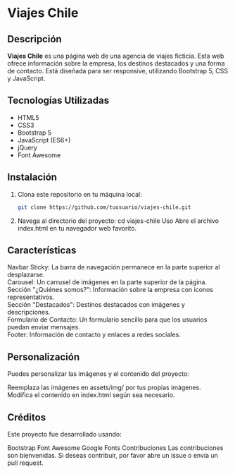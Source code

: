 # Viajes Chile

## Descripción

**Viajes Chile** es una página web de una agencia de viajes ficticia. Esta web ofrece información sobre la empresa, los destinos destacados y una forma de contacto. Está diseñada para ser responsive, utilizando Bootstrap 5, CSS y JavaScript.

## Tecnologías Utilizadas

- HTML5
- CSS3
- Bootstrap 5
- JavaScript (ES6+)
- jQuery
- Font Awesome


## Instalación

1. Clona este repositorio en tu máquina local:
   ```bash
   git clone https://github.com/tuusuario/viajes-chile.git
2. Navega al directorio del proyecto:
   cd viajes-chile
Uso
Abre el archivo index.html en tu navegador web favorito.

## Características
Navbar Sticky: La barra de navegación permanece en la parte superior al desplazarse.  
Carousel: Un carrusel de imágenes en la parte superior de la página.  
Sección "¿Quiénes somos?": Información sobre la empresa con iconos representativos.  
Sección "Destacados": Destinos destacados con imágenes y descripciones.  
Formulario de Contacto: Un formulario sencillo para que los usuarios puedan enviar mensajes.  
Footer: Información de contacto y enlaces a redes sociales.  

## Personalización
Puedes personalizar las imágenes y el contenido del proyecto:

Reemplaza las imágenes en assets/img/ por tus propias imágenes.  
Modifica el contenido en index.html según sea necesario.  

## Créditos
Este proyecto fue desarrollado usando:

Bootstrap
Font Awesome
Google Fonts
Contribuciones
Las contribuciones son bienvenidas. Si deseas contribuir, por favor abre un issue o envía un pull request.
